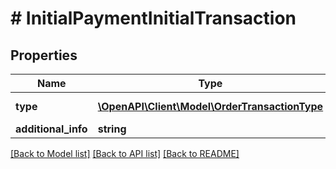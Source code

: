 # # InitialPaymentInitialTransaction


## Properties 


Name | Type | Description | Notes
------------ | ------------- | ------------- | -------------
**type**| [**\OpenAPI\Client\Model\OrderTransactionType**](OrderTransactionType.md) |  for more information please, see Model/OrderTransactionType.php  |
**additional_info**| **string** |   | [optional]


[[Back to Model list]](../../README.md#models) [[Back to API list]](../../README.md#endpoints) [[Back to README]](../../README.md)

